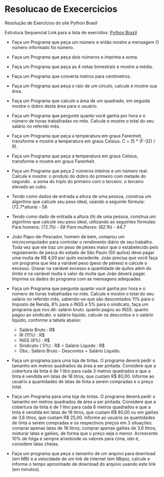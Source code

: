 # Resolucao de Execercicios
Resolução de Exercícios do site Python Brasil

Estrutura Sequencial
Link para a lista de exercídos: [Python Brazil](https://wiki.python.org.br/EstruturaSequencial)

- Faça um Programa que peça um número e então mostre a mensagem O número informado foi número.

- Faça um Programa que peça dois números e imprima a soma.

- Faça um Programa que peça as 4 notas bimestrais e mostre a média.

- Faça um Programa que converta metros para centímetros.

- Faça um Programa que peça o raio de um círculo, calcule e mostre sua área.

- Faça um Programa que calcule a área de um quadrado, em seguida mostre o dobro desta área para o usuário.

- Faça um Programa que pergunte quanto você ganha por hora e o número de horas trabalhadas no mês. Calcule e mostre o total do seu salário no referido mês.

- Faça um Programa que peça a temperatura em graus Farenheit, transforme e mostre a temperatura em graus Celsius.
C = (5 * (F-32) / 9).

- Faça um Programa que peça a temperatura em graus Celsius, transforme e mostre em graus Farenheit.

- Faça um Programa que peça 2 números inteiros e um número real. Calcule e mostre:
o produto do dobro do primeiro com metade do segundo .
a soma do triplo do primeiro com o terceiro.
o terceiro elevado ao cubo.

- Tendo como dados de entrada a altura de uma pessoa, construa um algoritmo que calcule seu peso ideal, usando a seguinte 
fórmula: (72.7*altura) - 58

- Tendo como dado de entrada a altura (h) de uma pessoa, construa um algoritmo que calcule seu peso ideal, utilizando as 
seguintes fórmulas:
Para homens: (72.7*h) - 58
Para mulheres: (62.1*h) - 44.7

- João Papo-de-Pescador, homem de bem, comprou um microcomputador para controlar o rendimento diário de seu trabalho.
Toda vez que ele traz um peso de peixes maior que o estabelecido pelo regulamento de pesca do estado de São Paulo
(50 quilos) deve pagar uma multa de R$ 4,00 por quilo excedente. 
João precisa que você faça um programa que leia a variável peso (peso de peixes) e calcule o excesso.
Gravar na variável excesso a quantidade de quilos além do limite e na variável multa o valor da multa que João deverá pagar.
Imprima os dados do programa com as mensagens adequadas.

- Faça um Programa que pergunte quanto você ganha por hora e o número de horas trabalhadas no mês.
Calcule e mostre o total do seu salário no referido mês, sabendo-se que são descontados 11% para o Imposto de Renda,
8% para o INSS e 5% para o sindicato, faça um programa que nos dê:
salário bruto.
quanto pagou ao INSS.
quanto pagou ao sindicato.
o salário líquido.
calcule os descontos e o salário líquido, conforme a tabela abaixo:

    + Salário Bruto : R$
    - IR (11%) : R$
    - INSS (8%) : R$
    - Sindicato ( 5%) : R$
    = Salário Liquido : R$
    - Obs.: Salário Bruto - Descontos = Salário Líquido.
    
- Faça um programa para uma loja de tintas. O programa deverá pedir o tamanho em metros quadrados da área a ser pintada.
Considere que a cobertura da tinta é de 1 litro para cada 3 metros quadrados e que a tinta é vendida em latas de
18 litros, que custam R$ 80,00. Informe ao usuário a quantidades de latas de tinta a serem compradas e o preço total.

- Faça um Programa para uma loja de tintas. O programa deverá pedir o tamanho em metros quadrados da área a ser pintada.
Considere que a cobertura da tinta é de 1 litro para cada 6 metros quadrados e que a tinta é vendida em latas de 
18 litros, que custam R$ 80,00 ou em galões de 3,6 litros, que custam R$ 25,00.
Informe ao usuário as quantidades de tinta a serem compradas e os respectivos preços em 3 situações:
comprar apenas latas de 18 litros;
comprar apenas galões de 3,6 litros;
misturar latas e galões, de forma que o preço seja o menor. Acrescente 10% de folga e sempre arredonde os valores para
cima, isto é, considere latas cheias.

- Faça um programa que peça o tamanho de um arquivo para download (em MB) e a velocidade de um link de Internet (em Mbps),
calcule e informe o tempo aproximado de download do arquivo usando este link (em minutos).

